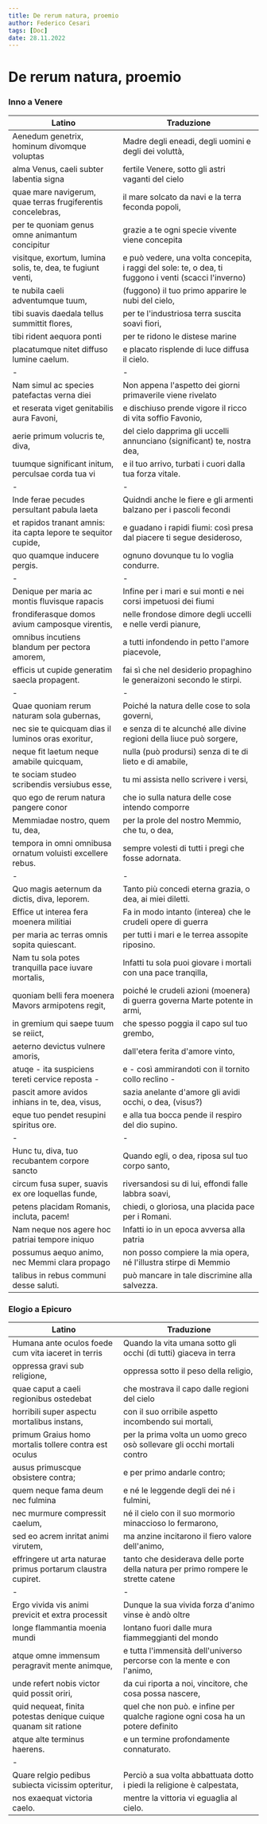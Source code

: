```yaml
---
title: De rerum natura, proemio 
author: Federico Cesari
tags: [Doc]
date: 28.11.2022
---
```

# De rerum natura, proemio

### Inno a Venere
| Latino                                                         | Traduzione                                                                                            |
| -------------------------------------------------------------- | ----------------------------------------------------------------------------------------------------- |
| Aenedum genetrix, hominum divomque voluptas                    | Madre degli eneadi, degli uomini e degli dei voluttà,                                                 |
| alma Venus, caeli subter labentia signa                        | fertile Venere, sotto gli astri vaganti del cielo                                                     |
| quae mare navigerum, quae terras frugiferentis concelebras,    | il mare solcato da navi e la terra feconda popoli,                                                    |
| per te quoniam genus omne animantum concipitur                 | grazie a te ogni specie vivente viene concepita                                                       |
| visitque, exortum, lumina solis, te, dea, te fugiunt venti,    | e può vedere, una volta concepita, i raggi del sole: te, o dea, ti fuggono i venti (scacci l'inverno) |
| te nubila caeli adventumque tuum,                              | (fuggono) il tuo primo apparire le nubi del cielo,                                                    |
| tibi suavis daedala tellus summittit flores,                   | per te l'industriosa terra suscita soavi fiori,                                                       |
| tibi rident aequora ponti                                      | per te ridono le distese marine                                                                       |
| placatumque nitet diffuso lumine caelum.                       | e placato risplende di luce diffusa il cielo.                                                         |
| -                                                              | -                                                                                                     |
| Nam simul ac species patefactas verna diei                     | Non appena l'aspetto dei giorni primaverile viene rivelato                                            |
| et reserata viget genitabilis aura Favoni,                     | e dischiuso prende vigore il ricco di vita soffio Favonio,                                            |
| aerie primum volucris te, diva,                                | del cielo dapprima gli uccelli annunciano (significant) te, nostra dea,                               |
| tuumque significant initum, perculsae corda tua vi             | e il tuo arrivo, turbati i cuori dalla tua forza vitale.                                              |
| -                                                              | -                                                                                                     |
| Inde ferae pecudes persultant pabula laeta                     | Quidndi anche le fiere e gli armenti balzano per i pascoli fecondi                                    |
| et rapidos tranant amnis: ita capta lepore te sequitor cupide, | e guadano i rapidi fiumi: così presa dal piacere ti segue desideroso,                                 |
| quo quamque inducere pergis.                                   | ognuno dovunque tu lo voglia condurre.                                                                |
| -                                                              | -                                                                                                     |
| Denique per maria ac montis fluvisque rapacis                  | Infine per i mari e sui monti e nei corsi impetuosi dei fiumi                                         |
| frondiferasque domos avium camposque virentis,                 | nelle frondose dimore degli uccelli e nelle verdi pianure,                                            |
| omnibus incutiens blandum per pectora amorem,                  | a tutti infondendo in petto l'amore piacevole,                                                        |
| efficis ut cupide generatim saecla propagent.                  | fai sì che nel desiderio propaghino le generaizoni secondo le stirpi.                                 |
| -                                                              | -                                                                                                     |
| Quae quoniam rerum naturam sola gubernas,                      | Poiché la natura delle cose to sola governi,                                                          |
| nec sie te quicquam dias il luminos oras exoritur,             | e senza di te alcunché alle divine regioni della liuce può sorgere,                                   |
| neque fit laetum neque amabile quicquam,                       | nulla (può prodursi) senza di te di lieto e di amabile,                                               |
| te sociam studeo scribendis versiubus esse,                    | tu mi assista nello scrivere i versi,                                                                 |
| quo ego de rerum natura pangere conor                          | che io sulla natura delle cose intendo comporre                                                       |
| Memmiadae nostro, quem tu, dea,                                | per la prole del nostro Memmio, che tu, o dea,                                                        |
| tempora in omni omnibusa ornatum voluisti excellere rebus.     | sempre volesti di tutti i pregi che fosse adornata.                                                   |
| -                                                              | -                                                                                                     |
| Quo magis aeternum da dictis, diva, leporem.                   | Tanto più concedi eterna grazia, o dea, ai miei diletti.                                              |
| Effice ut interea fera moenera militiai                        | Fa in modo intanto (interea) che le crudeli opere di guerra                                           |
| per maria ac terras omnis sopita quiescant.                    | per tutti i mari e le terrea assopite riposino.                                                       |
| Nam tu sola potes tranquilla pace iuvare mortalis,             | Infatti tu sola puoi giovare i mortali con una pace tranqilla,                                        |
| quoniam belli fera moenera Mavors armipotens regit,            | poiché le crudeli azioni (moenera) di guerra governa Marte potente in armi,                           |
| in gremium qui saepe tuum se reiict,                           | che spesso poggia il capo sul tuo grembo,                                                             |
| aeterno devictus vulnere amoris,                               | dall'etera ferita d'amore vinto,                                                                      |
| atuqe - ita suspiciens tereti cervice reposta -                | e - così ammirandoti con il tornito collo reclino -                                                   |
| pascit amore avidos inhians in te, dea, visus,                 | sazia anelante d'amore gli avidi occhi, o dea, (visus?)                                               |
| eque tuo pendet resupini spiritus ore.                         | e  alla tua bocca pende il respiro del dio supino.                                                    |
| -                                                              | -                                                                                                     |
| Hunc tu, diva, tuo recubantem corpore sancto                   | Quando egli, o dea, riposa sul tuo corpo santo,                                                       |
| circum fusa super, suavis ex ore loquellas funde,              | riversandosi su di lui, effondi falle labbra soavi,                                                   |
| petens placidam Romanis, incluta, pacem!                       | chiedi, o gloriosa, una placida pace per i  Romani.                                                   |
| Nam neque nos agere hoc patriai tempore iniquo                 | Infatti io in un epoca avversa alla patria                                                            |
| possumus aequo animo, nec Memmi clara propago                  | non posso compiere la mia opera, né l'illustra stirpe di Memmio                                       |
| talibus in rebus communi desse saluti.                         | può mancare in tale discrimine alla salvezza.                                                                                                      |

### Elogio a Epicuro
| Latino                                                          | Traduzione                                                                        |
| --------------------------------------------------------------- | --------------------------------------------------------------------------------- |
| Humana ante oculos foede cum vita iaceret in terris             | Quando la vita umana sotto gli occhi (di tutti) giaceva in terra                  |
| oppressa gravi sub religione,                                   | oppressa sotto il peso della religio,                                             |
| quae caput a caeli regionibus ostedebat                         | che mostrava il capo dalle regioni del cielo                                      |
| horribili super aspectu mortalibus instans,                     | con il suo orribile aspetto incombendo sui mortali,                               |
| primum Graius homo mortalis tollere contra est oculus           | per la prima volta un uomo greco osò sollevare gli occhi mortali contro           |
| ausus primuscque obsistere contra;                              | e per primo andarle contro;                                                       |
| quem neque fama deum nec fulmina                                | e né le leggende degli dei né i fulmini,                                          |
| nec murmure compressit caelum,                                  | né il cielo con il suo mormorio minaccioso lo fermarono,                          |
| sed eo acrem inritat animi virutem,                             | ma anzine incitarono il fiero valore dell'animo,                                  |
| effringere ut arta naturae primus portarum claustra cupiret.    | tanto che desiderava delle porte della natura per primo rompere le strette catene |
| -                                                               | -                                                                                 |
| Ergo vivida vis animi previcit et extra processit               | Dunque la sua vivida forza d'animo vinse è andò oltre                             |
| longe flammantia moenia mundi                                   | lontano fuori dalle mura fiammeggianti del mondo                                  |
| atque omne immensum peragravit mente animque,                   | e tutta l'immensità dell'universo percorse con la mente e con l'animo,            |
| unde refert nobis victor quid possit oriri,                     | da cui riporta a noi, vincitore, che cosa possa nascere,                          |
| quid nequeat, finita potestas denique cuique quanam sit ratione | quel che non può. e infine per qualche ragione ogni cosa ha un potere definito    |
| atque alte terminus haerens.                                    | e un termine profondamente connaturato.                                           |
| -                                                               |                                                                                   |
| Quare relgio pedibus subiecta vicissim opteritur,               | Perciò a sua volta abbattuata dotto i piedi la religione è calpestata,            |
| nos exaequat victoria caelo.                                    | mentre la vittoria vi eguaglia al cielo.                                                                                  |
